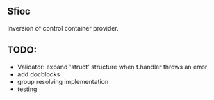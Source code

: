 ## Sfioc
Inversion of control container provider.

## TODO:
- Validator: expand 'struct' structure when t.handler throws an error
- add docblocks
- group resolving implementation
- testing
